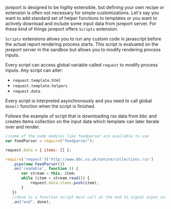 jsreport is designed to be highly extensible, but defining your own recipe or extension is often not necessary for simple customizations. Let's say you want to add standard set of helper functions to templates or you want to actively download and include some input data from jsreport server. For these kind of things jsreport offers `Scripts` extension.

`Scripts` extensions allows you to run any custom code in javascript before the actual report rendering process starts. This script is evaluated on the jsreport server in the sandbox but allows you to modify rendering process inputs.

Every script can access global variable called `request` to modify process inputs. Any script can alter:

 - `request.template.html`
 - `request.template.helpers`
 - `request.data`

Every script is interpreted asynchronously and you need to call global `done()` function when the script is finished.

Follows the example of script that is downloading rss data from bbc and creates items collection on the input data which template can later iterate over and render.
```js
//some of the node modules like feedparser are available to use
var FeedParser = require("feedparser");

request.data = { items: [] };

require('request')('http://www.bbc.co.uk/nature/collections.rss')
   .pipe(new FeedParser())
   .on('readable', function () {
       var stream = this, item;
       while (item = stream.read()) {
           request.data.items.push(item);
       }
   })
   //done is a function script must call at the end to signal async script is done
   .on("end", done);
```